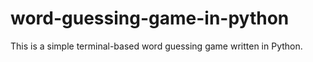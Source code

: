 # word-guessing-game-in-python
This is a simple terminal-based word guessing game written in Python.
